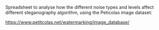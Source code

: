 Spreadsheet to analyse how the different noise types and levels affect different steganography algorithm, using the Peticolas image dataset:

https://www.petitcolas.net/watermarking/image_database/
